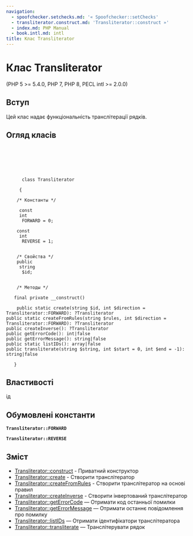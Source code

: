 ```yaml
---
navigation:
  - spoofchecker.setchecks.md: '« Spoofchecker::setChecks'
  - transliterator.construct.md: 'Transliterator::construct »'
  - index.md: PHP Manual
  - book.intl.md: intl
title: Клас Transliterator
---
```

# Клас Transliterator

(PHP 5 >= 5.4.0, PHP 7, PHP 8, PECL intl >= 2.0.0)

## Вступ

Цей клас надає функціональність транслітерації рядків.

## Огляд класів

```classsynopsis

     
    

    
     
      class Transliterator
     
     {

    /* Константы */
    
     const
     int
      FORWARD = 0;

    const
     int
      REVERSE = 1;


    /* Свойства */
    public
     string
      $id;


    /* Методы */
    
   final private __construct()

    public static create(string $id, int $direction = Transliterator::FORWARD): ?Transliterator
public static createFromRules(string $rules, int $direction = Transliterator::FORWARD): ?Transliterator
public createInverse(): ?Transliterator
public getErrorCode(): int|false
public getErrorMessage(): string|false
public static listIDs(): array|false
public transliterate(string $string, int $start = 0, int $end = -1): string|false

   }
```

## Властивості

ід

## Обумовлені константи

**`Transliterator::FORWARD`**

**`Transliterator::REVERSE`**

## Зміст

-   [Transliterator::construct](transliterator.construct.md) - Приватний конструктор
-   [Transliterator::create](transliterator.create.md) - Створити транслітератор
-   [Transliterator::createFromRules](transliterator.createfromrules.md) - Створити транслітератор на основі правил
-   [Transliterator::createInverse](transliterator.createinverse.md) - Створити інвертований транслітератор
-   [Transliterator::getErrorCode](transliterator.geterrorcode.md) — Отримати код останньої помилки
-   [Transliterator::getErrorMessage](transliterator.geterrormessage.md) — Отримати останнє повідомлення про помилку
-   [Transliterator::listIDs](transliterator.listids.md) — Отримати ідентифікатори транслітератора
-   [Transliterator::transliterate](transliterator.transliterate.md) — Транслітерувати рядок
